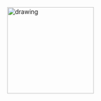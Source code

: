 <img src="[drawing.jpg](https://icon-library.com/images/react-icon/react-icon-29.jpg)" alt="drawing" width="200"/>

